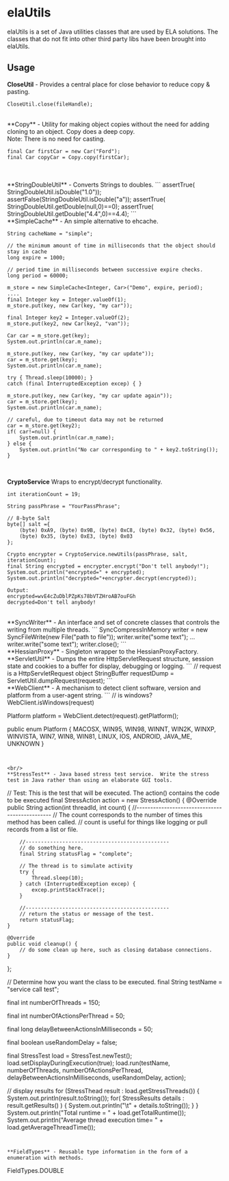 elaUtils
========

elaUtils is a set of Java utilities classes that are used by ELA solutions.  The classes that do not fit into other third party libs have been brought into elaUtils.

## Usage

**CloseUtil** - Provides a central place for close behavior to reduce copy & pasting.

```
CloseUtil.close(fileHandle);
```
<br/>
**Copy** - Utility for making object copies without the need for adding cloning to an object.  Copy does a deep copy.<br/>
Note: There is no need for casting.

```
final Car firstCar = new Car("Ford");
final Car copyCar = Copy.copy(firstCar);
```
<br/>

<br/>
**StringDoubleUtil** - Converts Strings to doubles.
```
assertTrue( StringDoubleUtil.isDouble("1.0"));
assertFalse(StringDoubleUtil.isDouble("a"));
assertTrue( StringDoubleUtil.getDouble(null,0)==0);
assertTrue( StringDoubleUtil.getDouble("4.4",0)==4.4);
```

<br/>
**SimpleCache<I, T>** - An simple alternative to ehcache.

```
String cacheName = "simple";

// the minimum amount of time in milliseconds that the object should stay in cache
long expire = 1000; 

// period time in milliseconds between successive expire checks.
long period = 60000; 

m_store = new SimpleCache<Integer, Car>("Demo", expire, period);
....
final Integer key = Integer.valueOf(1);
m_store.put(key, new Car(key, "my car"));

final Integer key2 = Integer.valueOf(2);
m_store.put(key2, new Car(key2, "van"));

Car car = m_store.get(key);
System.out.println(car.m_name);

m_store.put(key, new Car(key, "my car update"));
car = m_store.get(key);
System.out.println(car.m_name);

try { Thread.sleep(10000); } 
catch (final InterruptedException excep) { }

m_store.put(key, new Car(key, "my car update again"));
car = m_store.get(key);
System.out.println(car.m_name);

// careful, due to timeout data may not be returned
car = m_store.get(key2);
if( car!=null) {
	System.out.println(car.m_name);
} else {
	System.out.println("No car corresponding to " + key2.toString());
}
```
<br/>


**CryptoService** Wraps to encrypt/decrypt functionality.

```
int iterationCount = 19;

String passPhrase = "YourPassPhrase";

// 8-byte Salt
byte[] salt ={ 
	(byte) 0xA9, (byte) 0x9B, (byte) 0xC8, (byte) 0x32, (byte) 0x56,
	(byte) 0x35, (byte) 0xE3, (byte) 0x03 
};

Crypto encrypter = CryptoService.newUtils(passPhrase, salt, iterationCount);
final String encrypted = encrypter.encrypt("Don't tell anybody!");
System.out.println("encrypted=" + encrypted);
System.out.println("decrypted="+encrypter.decrypt(encrypted));

Output:
encrypted=wvE4cZuDblPZpKs78bVTZHroAB7ouFGh
decrypted=Don't tell anybody!
```		

<br/>
**SyncWriter** - An interface and set of concrete classes that controls the writing from multiple threads.
```		
SyncCompressInMemory writer = new SyncFileWrite(new File("path to file"));
writer.write("some text");
...
writer.write("some text");
writer.close();
```		

<br/>
**HessianProxy** - Singleton wrapper to the HessianProxyFactory.

<br/>
**ServletUtil** - Dumps the entire HttpServletRequest structure, session state and cookies to a buffer for display, debugging or logging.
```
// request is a HttpServletRequest object
StringBuffer requestDump = ServletUtil.dumpRequest(request); 
```

<br/>
**WebClient** - A mechanism to detect client software, version and platform from a user-agent string.
```
// is windows?
WebClient.isWindows(request)

Platform platform =  WebClient.detect(request).getPlatform();

public enum Platform {
    MACOSX,
    WIN95,
    WIN98,
    WINNT,
    WIN2K,
    WINXP,
    WINVISTA,
    WIN7,
    WIN8,
    WIN81,
    LINUX,
    IOS,
    ANDROID,
    JAVA_ME,
    UNKNOWN
}
```


<br/>
**StressTest** - Java based stress test service.  Write the stress test in Java rather than using an elaborate GUI tools.
```
// Test: This is the test that will be executed.   The action() contains the code to be executed
final  StressAction action = new StressAction() {
	@Override
	public String action(int threadId, int count) {
		//-----------------------------------------------
		// The count corresponds to the number of times this method has been called.
		// count is useful for things like logging or pull records from a list or file.

		//-----------------------------------------------
		// do something here.
		final String statusFlag = "complete";

		// The thread is to simulate activity
		try {
			Thread.sleep(10);
		} catch (InterruptedException excep) {
			excep.printStackTrace();
		}

		//-----------------------------------------------
		// return the status or message of the test.
		return statusFlag;
	}

	@Override
	public void cleanup() {
		// do some clean up here, such as closing database connections.
	}
};

// Determine how you want the class to be executed.
final String testName = "service call test";

final int numberOfThreads = 150;

final int numberOfActionsPerThread = 50;

final long delayBetweenActionsInMilliseconds = 50;

final boolean useRandomDelay = false;

final StressTest load = StressTest.newTest();
load.setDisplayDuringExecution(true);
load.run(testName, numberOfThreads, numberOfActionsPerThread,
	delayBetweenActionsInMilliseconds, useRandomDelay, action);

// display results
for (StressThead result : load.getStressThreads()) {
	System.out.println(result.toString());
	for( StressResults details : result.getResults() ) {
		System.out.println("\t" + details.toString());
	}
}
System.out.println("Total runtime = " + load.getTotalRuntime());
System.out.println("Average thread execution time= " + load.getAverageThreadTime());
<br/>
```


**FieldTypes** - Reusable type information in the form of a enumeration with methods.

```
FieldTypes.DOUBLE
```

